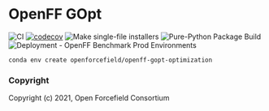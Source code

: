 OpenFF GOpt
==============================
[//]: # (Badges)
![CI](https://github.com/openforcefield/openff-gopt/workflows/CI/badge.svg)
[![codecov](https://codecov.io/gh/openforcefield/openff-gopt/branch/master/graph/badge.svg)](https://codecov.io/gh/openforcefield/openff-gopt/branch/master)
![Make single-file installers](https://github.com/openforcefield/openff-gopt/workflows/Make%20single-file%20installers/badge.svg)
![Pure-Python Package Build](https://github.com/openforcefield/openff-gopt/workflows/Pure-Python%20Package%20Build/badge.svg)
![Deployment - OpenFF Benchmark Prod Environments](https://github.com/openforcefield/openff-gopt/workflows/Deployment%20-%20OpenFF%20Benchmark%20Prod%20Environments/badge.svg)

`conda env create openforcefield/openff-gopt-optimization`

### Copyright

Copyright (c) 2021, Open Forcefield Consortium
